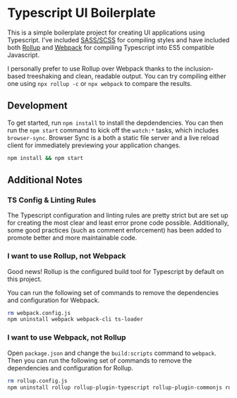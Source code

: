 # Typescript UI Boilerplate

This is a simple boilerplate project for creating UI applications using Typescript.  I've included [SASS/SCSS](https://sass-lang.com/) for compiling styles and have included both [Rollup](https://rollupjs.org/guide/en/) and [Webpack](https://webpack.js.org/) for compiling Typescript into ES5 compatible Javascript.

I personally prefer to use Rollup over Webpack thanks to the inclusion-based treeshaking and clean, readable output.  You can try compiling either one using `npx rollup -c` or `npx webpack` to compare the results.

## Development

To get started, run `npm install` to install the depdendencies.  You can then run the `npm start` command to kick off the `watch:*` tasks, which includes `browser-sync`.  Browser Sync is a both a static file server and a live reload client for immediately previewing your application changes.

```bash
npm install && npm start
```

## Additional Notes

### TS Config & Linting Rules

The Typescript configuration and linting rules are pretty strict but are set up for creating the most clear and least error prone code possible.  Additionally, some good practices (such as comment enforcement) has been added to promote better and more maintainable code.

### I want to use Rollup, not Webpack

Good news!  Rollup is the configured build tool for Typescript by default on this project.

You can run the following set of commands to remove the dependencies and configuration for Webpack.

```bash
rm webpack.config.js
npm uninstall webpack webpack-cli ts-loader
```

### I want to use Webpack, not Rollup

Open `package.json` and change the `build:scripts` command to `webpack`.  Then you can run the following set of commands to remove the dependencies and configuration for Rollup.

```bash
rm rollup.config.js
npm uninstall rollup rollup-plugin-typescript rollup-plugin-commonjs rollup-plugin-node-resolve
```
